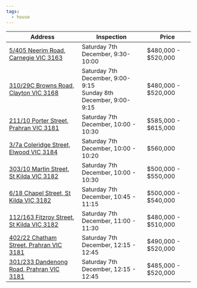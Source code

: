 ```yaml
---
tags:
  - house
---
```


| Address                                                                                                                    | Inspection                                                         | Price               |
| -------------------------------------------------------------------------------------------------------------------------- | ------------------------------------------------------------------ | ------------------- |
| [5/405 Neerim Road, Carnegie VIC 3163](https://www.domain.com.au/5-405-neerim-road-carnegie-vic-3163-2019329142)           | Saturday 7th December, 9:30-10:00                                  | $480,000 - $520,000 |
| [310/29C Browns Road, Clayton VIC 3168](https://www.domain.com.au/310-29c-browns-road-clayton-vic-3168-2019052642)         | Saturday 7th December, 9:00-9:15<br>Sunday 8th December, 9:00-9:15 | $480,000 - $520,000 |
| [211/10 Porter Street, Prahran VIC 3181](https://www.domain.com.au/211-10-porter-street-prahran-vic-3181-2019576961)       | Saturday 7th December, 10:00 - 10:30                               | $585,000 - $615,000 |
| [3/7a Coleridge Street, Elwood VIC 3184](https://www.domain.com.au/3-7a-coleridge-street-elwood-vic-3184-2019424421)       | Saturday 7th December, 10:00 - 10:20                               | $560,000            |
| [303/10 Martin Street, St Kilda VIC 3182](https://www.domain.com.au/303-10-martin-street-st-kilda-vic-3182-2019318713)     | Saturday 7th December, 10:00 - 10:30                               | $500,000 - $550,000 |
| [6/18 Chapel Street, St Kilda VIC 3182](https://www.domain.com.au/6-18-chapel-street-st-kilda-vic-3182-2019428893)         | Saturday 7th December, 10:45 - 11:15                               | $500,000 - $540,000 |
| [112/163 Fitzroy Street, St Kilda VIC 3182](https://www.domain.com.au/112-163-fitzroy-street-st-kilda-vic-3182-2019602380) | Saturday 7th December, 11:00 - 11:30                               | $480,000 - $510,000 |
| [402/22 Chatham Street, Prahran VIC 3181](https://www.domain.com.au/402-22-chatham-street-prahran-vic-3181-2019633261)     | Saturday 7th December, 12:15 - 12:45                               | $490,000 - $520,000 |
| [301/233 Dandenong Road, Prahran VIC 3181](https://www.domain.com.au/301-233-dandenong-road-prahran-vic-3181-2019584065)   | Saturday 7th December, 12:15 - 12:45                               | $485,000 - $520,000 |





